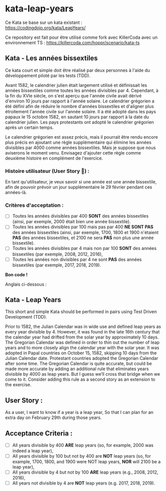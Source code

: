 # kata-leap-years

Ce Kata se base sur un kata existant : https://codingdojo.org/kata/LeapYears/

Ce repository est fait pour être utilisé comme fork avec KillerCoda avec un environnement TS : https://killercoda.com/hoppr/scenario/kata-ts

## Kata - Les années bissextiles

Ce kata court et simple doit être réalisé par deux personnes à l'aide du développement piloté par les tests (TDD).

Avant 1582, le calendrier julien était largement utilisé et définissait les années bissextiles comme toutes les années divisibles par 4. Cependant, à la fin du XVIe siècle, on s'est aperçu que l'année civile avait dérivé d'environ 10 jours par rapport à l'année solaire. Le calendrier grégorien a été défini afin de réduire le nombre d'années bissextiles et d'aligner plus étroitement l'année civile sur l'année solaire. Il a été adopté dans les pays papaux le 15 octobre 1582, en sautant 10 jours par rapport à la date du calendrier julien. Les pays protestants ont adopté le calendrier grégorien après un certain temps.

Le calendrier grégorien est assez précis, mais il pourrait être rendu encore plus précis en ajoutant une règle supplémentaire qui élimine les années divisibles par 4000 comme années bissextiles. Mais je suppose que nous aviserons le moment venu. Envisagez d'ajouter cette règle comme deuxième histoire en complément de l'exercice.

### Histoire utilisateur (User Story 👀) :

En tant qu'utilisateur, je veux savoir si une année est une année bissextile, afin de pouvoir prévoir un jour supplémentaire le 29 février pendant ces années-là.

### Critères d'acceptation :
- [ ] Toutes les années divisibles par 400 **SONT** des années bissextiles (ainsi, par exemple, 2000 était bien une année bissextile).
- [ ] Toutes les années divisibles par 100 mais pas par 400 **NE SONT PAS** des années bissextiles (ainsi, par exemple, 1700, 1800 et 1900 n'étaient **PAS** des années bissextiles, et 2100 ne sera **PAS** non plus une année bissextile).
- [ ] Toutes les années divisibles par 4 mais non par 100 **SONT** des années bissextiles (par exemple, 2008, 2012, 2016),
- [ ] Toutes les années non divisibles par 4 ne sont **PAS** des années bissextiles (par exemple, 2017, 2018, 2019).

**Bon code !**

Anglais ci-dessous :

## Kata - Leap Years

This short and simple Kata should be performed in pairs using Test Driven Development (TDD).

Prior to 1582, the Julian Calendar was in wide use and defined leap years as every year divisible by 4. However, it was found in the late 16th century that the calendar year had drifted from the solar year by approximately 10 days. The Gregorian Calendar was defined in order to thin out the number of leap years and to more closely align the calendar year with the solar year. It was adopted in Papal countries on October 15, 1582, skipping 10 days from the Julian Calendar date. Protestant countries adopted the Gregorian Calendar after some time.
The Gregorian Calendar is quite accurate, but could be made more accurate by adding an additional rule that eliminates years divisible by 4000 as leap years. But I guess we’ll cross that bridge when we come to it. Consider adding this rule as a second story as an extension to the exercise.

## User Story :

As a user, I want to know if a year is a leap year, So that I can plan for an extra day on February 29th during those years.

## Acceptance Criteria :

- [ ] All years divisible by 400 **ARE** leap years (so, for example, 2000 was indeed a leap year),
- [ ] All years divisible by 100 but not by 400 are **NOT** leap years (so, for example, 1700, 1800, and 1900 were NOT leap years, **NOR** will 2100 be a leap year),
- [ ] All years divisible by 4 but not by 100 **ARE** leap years (e.g., 2008, 2012, 2016),
- [ ] All years not divisible by 4 are **NOT** leap years (e.g. 2017, 2018, 2019).
